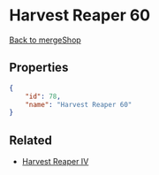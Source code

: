 # Harvest Reaper 60

<no description available>

[Back to mergeShop](../merge-shops.md)

## Properties

```json
{
    "id": 78,
    "name": "Harvest Reaper 60"
}
```

## Related

- [Harvest Reaper IV](../items/4495-harvest-reaper-iv.md)

